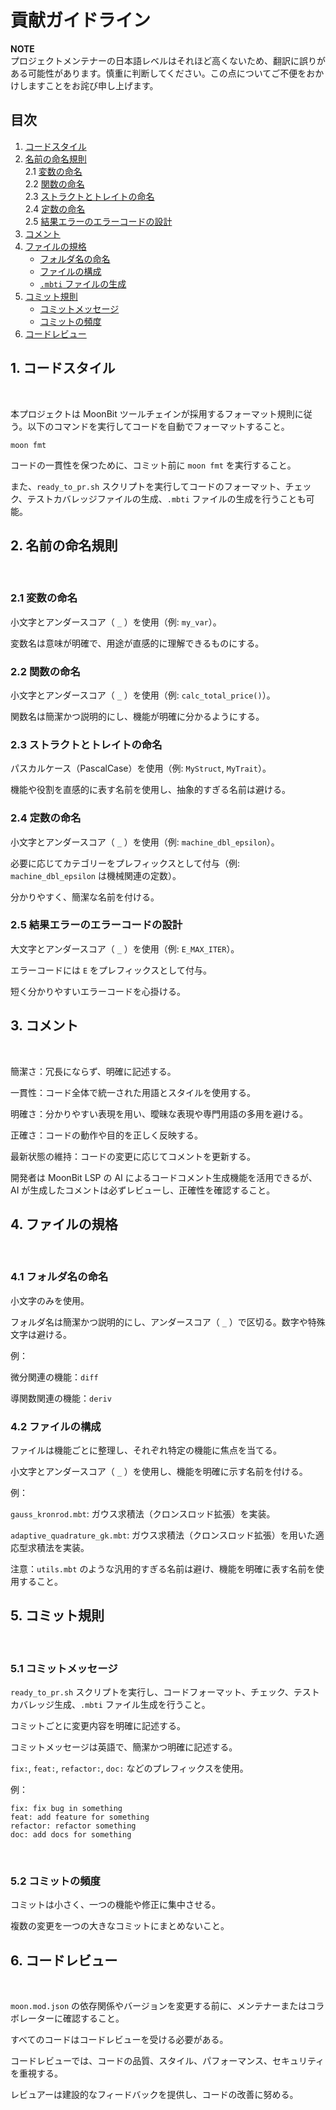 # 貢献ガイドライン

**NOTE**  
プロジェクトメンテナーの日本語レベルはそれほど高くないため、翻訳に誤りがある可能性があります。慎重に判断してください。この点についてご不便をおかけしますことをお詫び申し上げます。

## 目次
1. [コードスタイル](#1-コードスタイル)
2. [名前の命名規則](#2-名前の命名規則)  
   2.1 [変数の命名](#21-変数の命名)  
   2.2 [関数の命名](#22-関数の命名)  
   2.3 [ストラクトとトレイトの命名](#23-ストラクトとトレイトの命名)  
   2.4 [定数の命名](#24-定数の命名)  
   2.5 [結果エラーのエラーコードの設計](#25-結果エラーのエラーコードの設計)  
3. [コメント](#3-コメント)  
4. [ファイルの規格](#4-ファイルの規格)  
   - [フォルダ名の命名](#41-フォルダ名の命名)  
   - [ファイルの構成](#42-ファイルの構成)  
   - [`.mbti` ファイルの生成](#43-mbti-ファイルの生成)  
5. [コミット規則](#5-コミット規則)  
   - [コミットメッセージ](#51-コミットメッセージ)  
   - [コミットの頻度](#52-コミットの頻度)  
6. [コードレビュー](#5-コードレビュー)  

## 1. コードスタイル
<br>

本プロジェクトは MoonBit ツールチェインが採用するフォーマット規則に従う。以下のコマンドを実行してコードを自動でフォーマットすること。
```
moon fmt
```
コードの一貫性を保つために、コミット前に `moon fmt` を実行すること。

また、`ready_to_pr.sh` スクリプトを実行してコードのフォーマット、チェック、テストカバレッジファイルの生成、`.mbti` ファイルの生成を行うことも可能。
<br>

## 2. 名前の命名規則
<br>

### 2.1 変数の命名

小文字とアンダースコア（ `_` ）を使用（例: `my_var`）。

変数名は意味が明確で、用途が直感的に理解できるものにする。
<br>

### 2.2 関数の命名

小文字とアンダースコア（ `_` ）を使用（例: `calc_total_price()`）。

関数名は簡潔かつ説明的にし、機能が明確に分かるようにする。
<br>

### 2.3 ストラクトとトレイトの命名
パスカルケース（PascalCase）を使用（例: `MyStruct`, `MyTrait`）。

機能や役割を直感的に表す名前を使用し、抽象的すぎる名前は避ける。
<br>

### 2.4 定数の命名

小文字とアンダースコア（ `_` ）を使用（例: `machine_dbl_epsilon`）。

必要に応じてカテゴリーをプレフィックスとして付与（例: `machine_dbl_epsilon` は機械関連の定数）。

分かりやすく、簡潔な名前を付ける。
<br>

### 2.5 結果エラーのエラーコードの設計

大文字とアンダースコア（ `_` ）を使用（例: `E_MAX_ITER`）。

エラーコードには `E` をプレフィックスとして付与。

短く分かりやすいエラーコードを心掛ける。
<br>

## 3. コメント
<br>

簡潔さ：冗長にならず、明確に記述する。

一貫性：コード全体で統一された用語とスタイルを使用する。

明確さ：分かりやすい表現を用い、曖昧な表現や専門用語の多用を避ける。

正確さ：コードの動作や目的を正しく反映する。

最新状態の維持：コードの変更に応じてコメントを更新する。

開発者は MoonBit LSP の AI によるコードコメント生成機能を活用できるが、AI が生成したコメントは必ずレビューし、正確性を確認すること。
<br>

## 4. ファイルの規格
<br>

### 4.1 フォルダ名の命名
小文字のみを使用。

フォルダ名は簡潔かつ説明的にし、アンダースコア（ `_` ）で区切る。数字や特殊文字は避ける。

例：

微分関連の機能：`diff`

導関数関連の機能：`deriv`
<br>

### 4.2 ファイルの構成

ファイルは機能ごとに整理し、それぞれ特定の機能に焦点を当てる。

小文字とアンダースコア（ `_` ）を使用し、機能を明確に示す名前を付ける。

例：

`gauss_kronrod.mbt`: ガウス求積法（クロンスロッド拡張）を実装。

`adaptive_quadrature_gk.mbt`: ガウス求積法（クロンスロッド拡張）を用いた適応型求積法を実装。

注意：`utils.mbt` のような汎用的すぎる名前は避け、機能を明確に表す名前を使用すること。
<br>

## 5. コミット規則
<br>

### 5.1 コミットメッセージ
`ready_to_pr.sh` スクリプトを実行し、コードフォーマット、チェック、テストカバレッジ生成、`.mbti` ファイル生成を行うこと。

コミットごとに変更内容を明確に記述する。

コミットメッセージは英語で、簡潔かつ明確に記述する。

`fix:`, `feat:`, `refactor:`, `doc:` などのプレフィックスを使用。

例：
```
fix: fix bug in something
feat: add feature for something
refactor: refactor something
doc: add docs for something
```
<br>

### 5.2 コミットの頻度

コミットは小さく、一つの機能や修正に集中させる。

複数の変更を一つの大きなコミットにまとめないこと。
<br>

## 6. コードレビュー
<br>

`moon.mod.json` の依存関係やバージョンを変更する前に、メンテナーまたはコラボレーターに確認すること。

すべてのコードはコードレビューを受ける必要がある。

コードレビューでは、コードの品質、スタイル、パフォーマンス、セキュリティを重視する。

レビュアーは建設的なフィードバックを提供し、コードの改善に努める。